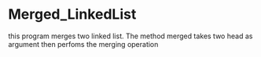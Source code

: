 # Merged_LinkedList
this program merges two linked list.
The method merged takes two head as argument then perfoms the merging operation
